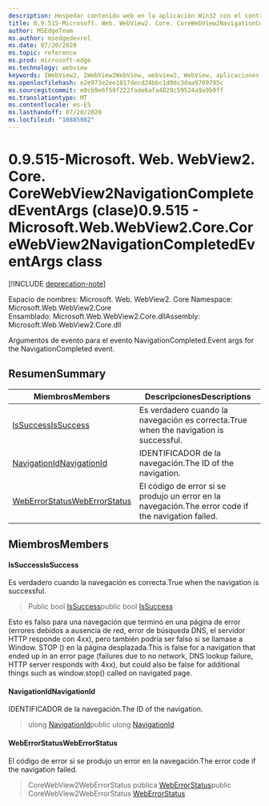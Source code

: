 ```yaml
---
description: Hospedar contenido web en la aplicación Win32 con el control Microsoft Edge WebView2
title: 0.9.515-Microsoft. Web. WebView2. Core. CoreWebView2NavigationCompletedEventArgs
author: MSEdgeTeam
ms.author: msedgedevrel
ms.date: 07/20/2020
ms.topic: reference
ms.prod: microsoft-edge
ms.technology: webview
keywords: IWebView2, IWebView2WebView, webview2, WebView, aplicaciones Win32, Win32, Edge, ICoreWebView2, ICoreWebView2Controller, control de explorador, HTML Edge
ms.openlocfilehash: e2e973e2ee1817decd24bbc1d0dc3daa9709795c
ms.sourcegitcommit: e0cb9e6f59f222fade6afa4829c59524a9a9b9ff
ms.translationtype: MT
ms.contentlocale: es-ES
ms.lasthandoff: 07/20/2020
ms.locfileid: "10885082"
---
```

# <span data-ttu-id="6525d-104">0.9.515-Microsoft. Web. WebView2. Core. CoreWebView2NavigationCompletedEventArgs (clase)</span><span class="sxs-lookup"><span data-stu-id="6525d-104">0.9.515 - Microsoft.Web.WebView2.Core.CoreWebView2NavigationCompletedEventArgs class</span></span> 

[!INCLUDE [deprecation-note](../../includes/deprecation-note.md)]

<span data-ttu-id="6525d-105">Espacio de nombres: Microsoft. Web. WebView2. Core </span><span class="sxs-lookup"><span data-stu-id="6525d-105">Namespace: Microsoft.Web.WebView2.Core</span></span>\
<span data-ttu-id="6525d-106">Ensamblado: Microsoft.Web.WebView2.Core.dll</span><span class="sxs-lookup"><span data-stu-id="6525d-106">Assembly: Microsoft.Web.WebView2.Core.dll</span></span>

<span data-ttu-id="6525d-107">Argumentos de evento para el evento NavigationCompleted.</span><span class="sxs-lookup"><span data-stu-id="6525d-107">Event args for the NavigationCompleted event.</span></span>

## <span data-ttu-id="6525d-108">Resumen</span><span class="sxs-lookup"><span data-stu-id="6525d-108">Summary</span></span>

 <span data-ttu-id="6525d-109">Miembros</span><span class="sxs-lookup"><span data-stu-id="6525d-109">Members</span></span>                        | <span data-ttu-id="6525d-110">Descripciones</span><span class="sxs-lookup"><span data-stu-id="6525d-110">Descriptions</span></span>
--------------------------------|---------------------------------------------
[<span data-ttu-id="6525d-111">IsSuccess</span><span class="sxs-lookup"><span data-stu-id="6525d-111">IsSuccess</span></span>](#issuccess) | <span data-ttu-id="6525d-112">Es verdadero cuando la navegación es correcta.</span><span class="sxs-lookup"><span data-stu-id="6525d-112">True when the navigation is successful.</span></span>
[<span data-ttu-id="6525d-113">NavigationId</span><span class="sxs-lookup"><span data-stu-id="6525d-113">NavigationId</span></span>](#navigationid) | <span data-ttu-id="6525d-114">IDENTIFICADOR de la navegación.</span><span class="sxs-lookup"><span data-stu-id="6525d-114">The ID of the navigation.</span></span>
[<span data-ttu-id="6525d-115">WebErrorStatus</span><span class="sxs-lookup"><span data-stu-id="6525d-115">WebErrorStatus</span></span>](#weberrorstatus) | <span data-ttu-id="6525d-116">El código de error si se produjo un error en la navegación.</span><span class="sxs-lookup"><span data-stu-id="6525d-116">The error code if the navigation failed.</span></span>

## <span data-ttu-id="6525d-117">Miembros</span><span class="sxs-lookup"><span data-stu-id="6525d-117">Members</span></span>

#### <span data-ttu-id="6525d-118">IsSuccess</span><span class="sxs-lookup"><span data-stu-id="6525d-118">IsSuccess</span></span> 

<span data-ttu-id="6525d-119">Es verdadero cuando la navegación es correcta.</span><span class="sxs-lookup"><span data-stu-id="6525d-119">True when the navigation is successful.</span></span>

> <span data-ttu-id="6525d-120">Public bool [IsSuccess](#issuccess)</span><span class="sxs-lookup"><span data-stu-id="6525d-120">public bool [IsSuccess](#issuccess)</span></span>

<span data-ttu-id="6525d-121">Esto es falso para una navegación que terminó en una página de error (errores debidos a ausencia de red, error de búsqueda DNS, el servidor HTTP responde con 4xx), pero también podría ser falso si se llamase a Window. STOP () en la página desplazada.</span><span class="sxs-lookup"><span data-stu-id="6525d-121">This is false for a navigation that ended up in an error page (failures due to no network, DNS lookup failure, HTTP server responds with 4xx), but could also be false for additional things such as window.stop() called on navigated page.</span></span>

#### <span data-ttu-id="6525d-122">NavigationId</span><span class="sxs-lookup"><span data-stu-id="6525d-122">NavigationId</span></span> 

<span data-ttu-id="6525d-123">IDENTIFICADOR de la navegación.</span><span class="sxs-lookup"><span data-stu-id="6525d-123">The ID of the navigation.</span></span>

> <span data-ttu-id="6525d-124">ulong [NavigationId](#navigationid)</span><span class="sxs-lookup"><span data-stu-id="6525d-124">public ulong [NavigationId](#navigationid)</span></span>

#### <span data-ttu-id="6525d-125">WebErrorStatus</span><span class="sxs-lookup"><span data-stu-id="6525d-125">WebErrorStatus</span></span> 

<span data-ttu-id="6525d-126">El código de error si se produjo un error en la navegación.</span><span class="sxs-lookup"><span data-stu-id="6525d-126">The error code if the navigation failed.</span></span>

> <span data-ttu-id="6525d-127">CoreWebView2WebErrorStatus pública [WebErrorStatus](#weberrorstatus)</span><span class="sxs-lookup"><span data-stu-id="6525d-127">public CoreWebView2WebErrorStatus [WebErrorStatus](#weberrorstatus)</span></span>

